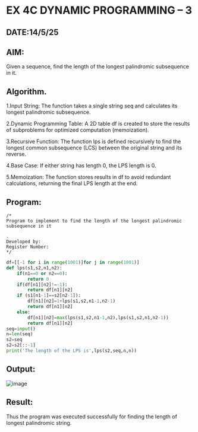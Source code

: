 # EX 4C DYNAMIC PROGRAMMING – 3
## DATE:14/5/25
## AIM:
Given a sequence, find the length of the longest palindromic subsequence in it.





## Algorithm.   
1.Input String: The function takes a single string seq and calculates its longest palindromic subsequence.

2.Dynamic Programming Table: A 2D table df is created to store the results of subproblems for optimized computation (memoization).

3.Recursive Function: The function lps is defined recursively to find the longest common subsequence (LCS) between the original string and its reverse.

4.Base Case: If either string has length 0, the LPS length is 0.

5.Memoization: The function stores results in df to avoid redundant calculations, returning the final LPS length at the end.
## Program:
```
/*
Program to implement to find the length of the longest palindromic subsequence in it

.
Developed by: 
Register Number:  
*/
```
```python
df=[[-1 for i in range(1001)]for j in range(1001)]
def lps(s1,s2,n1,n2):
    if(n1==0 or n2==0):
        return 0
    if(df[n1][n2]!=-1):
        return df[n1][n2]
    if (s1[n1-1]==s2[n2-1]):
        df[n1][n2]=1+lps(s1,s2,n1-1,n2-1)
        return df[n1][n2]
    else:
        df[n1][n2]=max(lps(s1,s2,n1-1,n2),lps(s1,s2,n1,n2-1))
        return df[n1][n2]
seq=input()
n=len(seq)
s2=seq
s2=s2[::-1]
print('The length of the LPS is',lps(s2,seq,n,n))
```

## Output:

![image](https://github.com/user-attachments/assets/281e7d2b-4995-497c-990d-12a78cc00e1e)


## Result:
Thus the program was executed successfully for finding the length of longest palindromic string.
